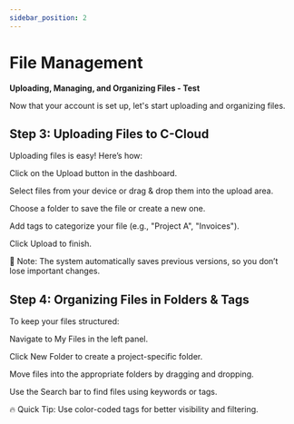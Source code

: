 ```yaml
---
sidebar_position: 2
---
```


# File Management

**Uploading, Managing, and Organizing Files - Test**

Now that your account is set up, let's start uploading and organizing files.

## Step 3: Uploading Files to C-Cloud

Uploading files is easy! Here’s how:

Click on the Upload button in the dashboard.

Select files from your device or drag & drop them into the upload area.

Choose a folder to save the file or create a new one.

Add tags to categorize your file (e.g., "Project A", "Invoices").

Click Upload to finish.

📌 Note: The system automatically saves previous versions, so you don’t lose important changes.

## Step 4: Organizing Files in Folders & Tags

To keep your files structured:

Navigate to My Files in the left panel.

Click New Folder to create a project-specific folder.

Move files into the appropriate folders by dragging and dropping.

Use the Search bar to find files using keywords or tags.

🔥 Quick Tip: Use color-coded tags for better visibility and filtering.
